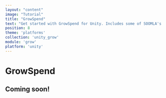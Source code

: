 ```yaml
---
layout: "content"
image: "Tutorial"
title: "GrowSpend"
text: "Get started with GrowSpend for Unity. Includes some of SOOMLA's modules: Core, Store, Profile, and Highway. Learn how to easily integrate Fraud Protection, Soomla SYNC and Remote Economy Management into your game."
position: 8
theme: 'platforms'
collection: 'unity_grow'
module: 'grow'
platform: 'unity'
---
```


# GrowSpend

## Coming soon!
